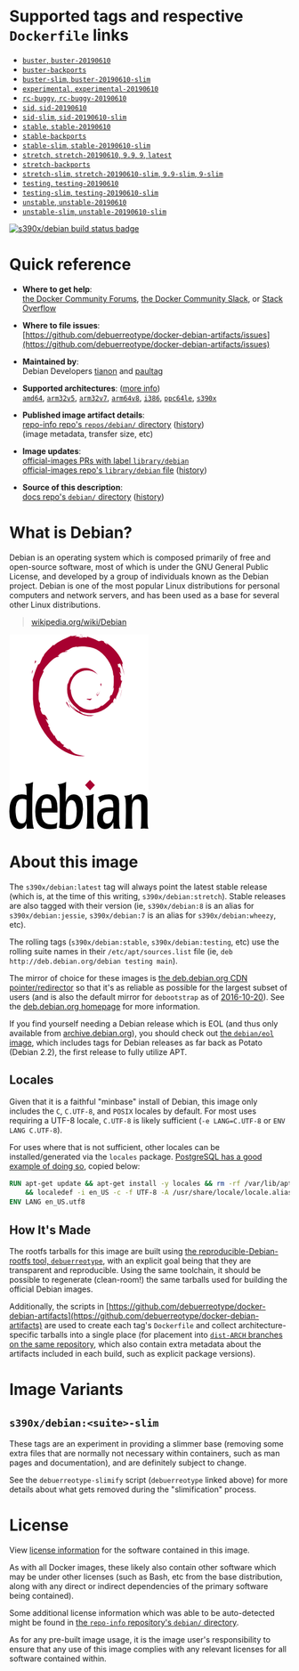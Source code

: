 <!--

********************************************************************************

WARNING:

    DO NOT EDIT "debian/README.md"

    IT IS AUTO-GENERATED

    (from the other files in "debian/" combined with a set of templates)

********************************************************************************

-->

# Supported tags and respective `Dockerfile` links

-	[`buster`, `buster-20190610`](https://github.com/debuerreotype/docker-debian-artifacts/blob/9e994262c6881849b7223be27c82809525c193f6/buster/Dockerfile)
-	[`buster-backports`](https://github.com/debuerreotype/docker-debian-artifacts/blob/9e994262c6881849b7223be27c82809525c193f6/buster/backports/Dockerfile)
-	[`buster-slim`, `buster-20190610-slim`](https://github.com/debuerreotype/docker-debian-artifacts/blob/9e994262c6881849b7223be27c82809525c193f6/buster/slim/Dockerfile)
-	[`experimental`, `experimental-20190610`](https://github.com/debuerreotype/docker-debian-artifacts/blob/9e994262c6881849b7223be27c82809525c193f6/experimental/Dockerfile)
-	[`rc-buggy`, `rc-buggy-20190610`](https://github.com/debuerreotype/docker-debian-artifacts/blob/9e994262c6881849b7223be27c82809525c193f6/rc-buggy/Dockerfile)
-	[`sid`, `sid-20190610`](https://github.com/debuerreotype/docker-debian-artifacts/blob/9e994262c6881849b7223be27c82809525c193f6/sid/Dockerfile)
-	[`sid-slim`, `sid-20190610-slim`](https://github.com/debuerreotype/docker-debian-artifacts/blob/9e994262c6881849b7223be27c82809525c193f6/sid/slim/Dockerfile)
-	[`stable`, `stable-20190610`](https://github.com/debuerreotype/docker-debian-artifacts/blob/9e994262c6881849b7223be27c82809525c193f6/stable/Dockerfile)
-	[`stable-backports`](https://github.com/debuerreotype/docker-debian-artifacts/blob/9e994262c6881849b7223be27c82809525c193f6/stable/backports/Dockerfile)
-	[`stable-slim`, `stable-20190610-slim`](https://github.com/debuerreotype/docker-debian-artifacts/blob/9e994262c6881849b7223be27c82809525c193f6/stable/slim/Dockerfile)
-	[`stretch`, `stretch-20190610`, `9.9`, `9`, `latest`](https://github.com/debuerreotype/docker-debian-artifacts/blob/9e994262c6881849b7223be27c82809525c193f6/stretch/Dockerfile)
-	[`stretch-backports`](https://github.com/debuerreotype/docker-debian-artifacts/blob/9e994262c6881849b7223be27c82809525c193f6/stretch/backports/Dockerfile)
-	[`stretch-slim`, `stretch-20190610-slim`, `9.9-slim`, `9-slim`](https://github.com/debuerreotype/docker-debian-artifacts/blob/9e994262c6881849b7223be27c82809525c193f6/stretch/slim/Dockerfile)
-	[`testing`, `testing-20190610`](https://github.com/debuerreotype/docker-debian-artifacts/blob/9e994262c6881849b7223be27c82809525c193f6/testing/Dockerfile)
-	[`testing-slim`, `testing-20190610-slim`](https://github.com/debuerreotype/docker-debian-artifacts/blob/9e994262c6881849b7223be27c82809525c193f6/testing/slim/Dockerfile)
-	[`unstable`, `unstable-20190610`](https://github.com/debuerreotype/docker-debian-artifacts/blob/9e994262c6881849b7223be27c82809525c193f6/unstable/Dockerfile)
-	[`unstable-slim`, `unstable-20190610-slim`](https://github.com/debuerreotype/docker-debian-artifacts/blob/9e994262c6881849b7223be27c82809525c193f6/unstable/slim/Dockerfile)

[![s390x/debian build status badge](https://img.shields.io/jenkins/s/https/doi-janky.infosiftr.net/job/multiarch/job/s390x/job/debian.svg?label=s390x/debian%20%20build%20job)](https://doi-janky.infosiftr.net/job/multiarch/job/s390x/job/debian/)

# Quick reference

-	**Where to get help**:  
	[the Docker Community Forums](https://forums.docker.com/), [the Docker Community Slack](https://blog.docker.com/2016/11/introducing-docker-community-directory-docker-community-slack/), or [Stack Overflow](https://stackoverflow.com/search?tab=newest&q=docker)

-	**Where to file issues**:  
	[https://github.com/debuerreotype/docker-debian-artifacts/issues](https://github.com/debuerreotype/docker-debian-artifacts/issues)

-	**Maintained by**:  
	Debian Developers [tianon](https://qa.debian.org/developer.php?login=tianon) and [paultag](https://qa.debian.org/developer.php?login=paultag)

-	**Supported architectures**: ([more info](https://github.com/docker-library/official-images#architectures-other-than-amd64))  
	[`amd64`](https://hub.docker.com/r/amd64/debian/), [`arm32v5`](https://hub.docker.com/r/arm32v5/debian/), [`arm32v7`](https://hub.docker.com/r/arm32v7/debian/), [`arm64v8`](https://hub.docker.com/r/arm64v8/debian/), [`i386`](https://hub.docker.com/r/i386/debian/), [`ppc64le`](https://hub.docker.com/r/ppc64le/debian/), [`s390x`](https://hub.docker.com/r/s390x/debian/)

-	**Published image artifact details**:  
	[repo-info repo's `repos/debian/` directory](https://github.com/docker-library/repo-info/blob/master/repos/debian) ([history](https://github.com/docker-library/repo-info/commits/master/repos/debian))  
	(image metadata, transfer size, etc)

-	**Image updates**:  
	[official-images PRs with label `library/debian`](https://github.com/docker-library/official-images/pulls?q=label%3Alibrary%2Fdebian)  
	[official-images repo's `library/debian` file](https://github.com/docker-library/official-images/blob/master/library/debian) ([history](https://github.com/docker-library/official-images/commits/master/library/debian))

-	**Source of this description**:  
	[docs repo's `debian/` directory](https://github.com/docker-library/docs/tree/master/debian) ([history](https://github.com/docker-library/docs/commits/master/debian))

# What is Debian?

Debian is an operating system which is composed primarily of free and open-source software, most of which is under the GNU General Public License, and developed by a group of individuals known as the Debian project. Debian is one of the most popular Linux distributions for personal computers and network servers, and has been used as a base for several other Linux distributions.

> [wikipedia.org/wiki/Debian](https://en.wikipedia.org/wiki/Debian)

![logo](https://raw.githubusercontent.com/docker-library/docs/b449be7df57e9ed9086bb5821bfb5d6cdc5d67a4/debian/logo.png)

# About this image

The `s390x/debian:latest` tag will always point the latest stable release (which is, at the time of this writing, `s390x/debian:stretch`). Stable releases are also tagged with their version (ie, `s390x/debian:8` is an alias for `s390x/debian:jessie`, `s390x/debian:7` is an alias for `s390x/debian:wheezy`, etc).

The rolling tags (`s390x/debian:stable`, `s390x/debian:testing`, etc) use the rolling suite names in their `/etc/apt/sources.list` file (ie, `deb http://deb.debian.org/debian testing main`).

The mirror of choice for these images is [the deb.debian.org CDN pointer/redirector](https://deb.debian.org) so that it's as reliable as possible for the largest subset of users (and is also the default mirror for `debootstrap` as of [2016-10-20](https://anonscm.debian.org/cgit/d-i/debootstrap.git/commit/?id=9e8bc60ad1ccf3a25ce7890526b70059f3e770de)). See the [deb.debian.org homepage](https://deb.debian.org) for more information.

If you find yourself needing a Debian release which is EOL (and thus only available from [archive.debian.org](http://archive.debian.org)), you should check out [the `debian/eol` image](https://hub.docker.com/r/debian/eol/), which includes tags for Debian releases as far back as Potato (Debian 2.2), the first release to fully utilize APT.

## Locales

Given that it is a faithful "minbase" install of Debian, this image only includes the `C`, `C.UTF-8`, and `POSIX` locales by default. For most uses requiring a UTF-8 locale, `C.UTF-8` is likely sufficient (`-e LANG=C.UTF-8` or `ENV LANG C.UTF-8`).

For uses where that is not sufficient, other locales can be installed/generated via the `locales` package. [PostgreSQL has a good example of doing so](https://github.com/docker-library/postgres/blob/69bc540ecfffecce72d49fa7e4a46680350037f9/9.6/Dockerfile#L21-L24), copied below:

```dockerfile
RUN apt-get update && apt-get install -y locales && rm -rf /var/lib/apt/lists/* \
	&& localedef -i en_US -c -f UTF-8 -A /usr/share/locale/locale.alias en_US.UTF-8
ENV LANG en_US.utf8
```

## How It's Made

The rootfs tarballs for this image are built using [the reproducible-Debian-rootfs tool, `debuerreotype`](https://github.com/debuerreotype/debuerreotype), with an explicit goal being that they are transparent and reproducible. Using the same toolchain, it should be possible to regenerate (clean-room!) the same tarballs used for building the official Debian images.

Additionally, the scripts in [https://github.com/debuerreotype/docker-debian-artifacts](https://github.com/debuerreotype/docker-debian-artifacts) are used to create each tag's `Dockerfile` and collect architecture-specific tarballs into a single place (for placement into [`dist-ARCH` branches on the same repository](https://github.com/debuerreotype/docker-debian-artifacts/branches), which also contain extra metadata about the artifacts included in each build, such as explicit package versions).

# Image Variants

## `s390x/debian:<suite>-slim`

These tags are an experiment in providing a slimmer base (removing some extra files that are normally not necessary within containers, such as man pages and documentation), and are definitely subject to change.

See the `debuerreotype-slimify` script (`debuerreotype` linked above) for more details about what gets removed during the "slimification" process.

# License

View [license information](https://www.debian.org/social_contract#guidelines) for the software contained in this image.

As with all Docker images, these likely also contain other software which may be under other licenses (such as Bash, etc from the base distribution, along with any direct or indirect dependencies of the primary software being contained).

Some additional license information which was able to be auto-detected might be found in [the `repo-info` repository's `debian/` directory](https://github.com/docker-library/repo-info/tree/master/repos/debian).

As for any pre-built image usage, it is the image user's responsibility to ensure that any use of this image complies with any relevant licenses for all software contained within.
